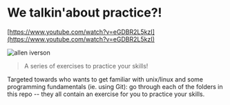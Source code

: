 # We talkin'about practice?!

[https://www.youtube.com/watch?v=eGDBR2L5kzI](https://www.youtube.com/watch?v=eGDBR2L5kzI)

![allen iverson](http://www.totalprosports.com/wp-content/uploads/2016/04/iversonn.jpg)

> A series of exercises to practice your skills!

Targeted towards who wants to get familiar with unix/linux and some programming
fundamentals (ie. using Git): go through each of the folders in this repo
-- they all contain an exercise for you to practice your skills.
